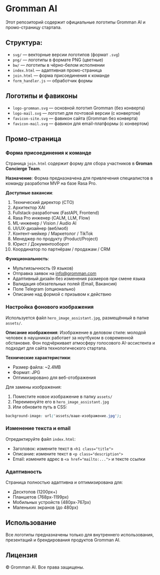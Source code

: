 # Gromman AI

Этот репозиторий содержит официальные логотипы Gromman AI и промо-страницу стартапа.

## Структура:
- `svg/` — векторные версии логотипов (формат `.svg`)
- `png/` — логотипы в формате PNG (цветные)
- `bw/` — логотипы в чёрно-белом исполнении
- `index.html` — адаптивная промо-страница
- `join.html` — форма присоединения к команде
- `form_handler.js` — обработчик формы

## Логотипы и фавиконы

- `logo-gromman.svg` — основной логотип Gromman (без конверта)
- `logo-mail.svg` — логотип для почтовой версии (с конвертом)
- `favicon-site.svg` — фавикон сайта (Gromman без конверта)
- `favicon-mail.svg` — фавикон для email-платформы (с конвертом)

## Промо-страница

### Форма присоединения к команде
Страница `join.html` содержит форму для сбора участников в **Groman Concierge Team**. 

**Назначение**: Форма предназначена для привлечения специалистов в команду разработки MVP на базе Rasa Pro.

**Доступные вакансии**:
1. Технический директор (CTO)
2. Архитектор XAI
3. Fullstack-разработчик (FastAPI, Frontend)
4. Rasa Pro инженер (CALM, LLM, Flow)
5. ML-инженер / Vision / Audio AI
6. UI/UX-дизайнер (веб/моб)
7. Контент-мейкер / Маркетолог / TikTok
8. Менеджер по продукту (Product/Project)
9. Юрист / Документооборот
10. Координатор по партнёрам / продажам / CRM

**Функциональность**:
- Мультиязычность (9 языков)
- Отправка заявок на info@gromman.com
- Адаптивный дизайн без изменения размеров при смене языка
- Валидация обязательных полей (Email, Вакансия)
- Поле Telegram (опционально)
- Описание над формой с призывом к действию

### Настройка фонового изображения
Используется файл `hero_image_assistant.jpg`, размещённый в папке `assets/`. 

**Описание изображения**: Изображение в деловом стиле: молодой человек в наушниках работает за ноутбуком в современной обстановке. Фон подчёркивает атмосферу голосового AI-ассистента и подходит для сайта технологического стартапа.

**Технические характеристики**:
- Размер файла: ~2.4MB
- Формат: JPG
- Оптимизировано для веб-отображения

Для замены изображения:
1. Поместите новое изображение в папку `assets/`
2. Переименуйте его в `hero_image_assistant.jpg`
3. Или обновите путь в CSS:
```css
background-image: url('assets/ваше-изображение.jpg');
```

### Изменение текста и email
Отредактируйте файл `index.html`:
- Заголовок: измените текст в `<h1 class="title">`
- Описание: измените текст в `<p class="description">`
- Email: измените адрес в `<a href="mailto:...">` и тексте ссылки

### Адаптивность
Страница полностью адаптивна и оптимизирована для:
- Десктопов (1200px+)
- Планшетов (768px-1199px)
- Мобильных устройств (480px-767px)
- Маленьких экранов (до 480px)

## Использование
Все логотипы предназначены только для внутреннего использования, презентаций и брендирования продуктов Gromman AI.

## Лицензия
© Gromman AI. Все права защищены. 